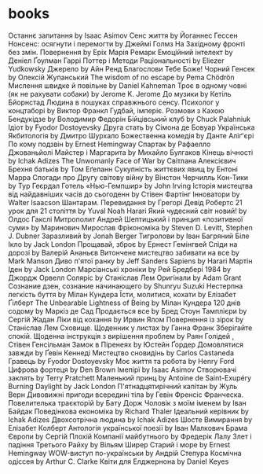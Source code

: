 # books


Останнє запитання by Isaac Asimov
Сенс життя by Йоганнес Гессен
Нонсенс: осягнути і перемогти by Джеймі Голмз
На Західному фронті без змін. Повернення by Еріх Марія Ремарк
Емоційний інтелект by Денiел Ґоулман
Гаррі Поттер і Методи Раціональності by Eliezer Yudkowsky
Джерело by Айн Ренд
Благослови Тебе Боже! Чорний Генсек by Олексій Жупанський
The wisdom of no escape by Pema Chödrön
Мислення швидке й повільне by Daniel Kahneman
Троє в одному човні (як не рахувати собаки) by Jerome K. Jerome
До музики by Кетіль Бйорнстад
Людина в пошуках справжнього сенсу. Психолог у концтаборі by Виктор Франкл
Гудбай, імперіє. Розмови з Кахою Бендукідзе by Володимир Федорін
Бійцівський клуб by Chuck Palahniuk
Ідіот by Fyodor Dostoyevsky
Друга стать by Сімона де Бовуар
Українська Якбитологія by Дмитро Шурхало
Божественна комедія by Данте Аліґ'єрі
По кому подзвін by Ernest Hemingway
Спартак by Рафаелло Джованьйолі
Майстер і Маргарита by Михайло Булгаков
Кінець вічності by Ichak Adizes
The Unwomanly Face of War by Світлана Алексієвич
Брехня батьків by Том Еґеланн
Сукупність життєвих явищ by Ентоні Марра
Спогади про Другу світову війну by Вінстон Черчилль
Кон-Тики by Тур Геєрдал
Готель «Нью-Гемпшир» by John Irving
Історія мистецтва від найдавніших часів до сьогоденн by Стівен Фартінг
Інноватори by Walter Isaacson
Шантарам. Перевидання by Грегорі Девід Робертс
21 урок для 21 століття by Yuval Noah Harari
Який чудесний світ новий! by Олдос Гакслі
Митрополит Андрей Шептицький і принцип «позитивної суми» by Маринович Мирослав
Фрікономіка by Steven D. Levitt, Stephen J. Dubner
Заразливий by Jonah Berger
Тигролови by Іван Багряний
Біле Ікло by Jack London
Прощавай, зброє by Ернест Гемінгвей
Сліди на дорозі by Валерій Ананьєв
Витончене мистецтво забивати на все by Mark Manson
Диво п'ятої ранку by Jeff Sanders
Sapiens by Harari
Мартін Іден by Jack London
Марсіанські хроніки by Рей Бредбері
1984 by Джордж Орвелл
Соляріс by Станіслав Лем
Оригінали by Adam Grant
Сознание дзен, сознание начинающего by Shunryu Suzuki
Нестерпна легкість буття by Мілан Кундера
Їсти, молитися, кохати by Елізабет Ґілберт
The Unbearable Lightness of Being by Мілан Кундера
120 днів содому by Маркіз де Сад
Продається все by Бред Стоун
Тамплієри by Сергій Жадан
Ліки від кохання by Ирвин Ялом
Повернення із зірок by Станіслав Лем
Сховище. Щоденник у листах by Ганна Франк
Зберігайте спокій. Щоденна інструкція з вирішення проблем by Раян Голідей , Стівен Генсільман
Замок в Піренеях by Юстейн Ґордер
Домовлятися завжди by Ґевін Кеннеді
Мистецтво сновидінь by Carlos Castaneda
Гравець by Fyodor Dostoyevsky
Моє життя та робота by Henry Ford
Цифрова фортеця by Den Brown
Імепірї by Isaac Asimov
Створювачі заклять by Terry Pratchett
Маленький принц by Antoine de Saint-Exupéry
Burning Daylight by Jack London
П'ятнадцятирічний капітан by Жуль Верн
Дивовижні пригоди всередині тіла by Гевін Френсіс
Франческа. Повелителька траєкторій by Бату Дорж
Чоловік з моїм іменем by Іван Байдак
Поведінкова економіка by Richard Thaler
Ідеальний керівник by Ichak Adizes
Двохсотрічна людина by Ichak Adizes
Шосте Вимирання by Елізабет Колберт
Антологія української поезії by Іван Малкович
Брама Європи by Сергій Плохій
Компанії майбутнього by Фредерік Лалу
Злет і падіння Третього Райху by Вільям Ширер
Старий і море by Ernest Hemingway
WOW-виступ по-українськи by Андрій Степура
Космічна одіссея by Arthur C. Clarke
Квіти для Елджернона by Daniel Keyes